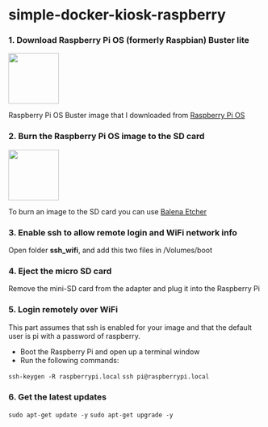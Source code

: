 # simple-docker-kiosk-raspberry

### 1. Download Raspberry Pi OS (formerly Raspbian) Buster lite
<img src="https://www.raspberrypi.org/wp-content/uploads/2011/10/Raspi-PGB001.png" style="width:100px" />

Raspberry Pi OS Buster image that I downloaded from [Raspberry Pi OS](https://www.raspberrypi.org/downloads/raspberry-pi-os/)

### 2. Burn the Raspberry Pi OS image to the SD card
<img src="https://upload.wikimedia.org/wikipedia/commons/thumb/2/2d/Etcher-icon.png/220px-Etcher-icon.png" style="width:100px" />

To burn an image to the SD card you can use [Balena Etcher](https://www.balena.io/etcher/)

### 3. Enable ssh to allow remote login and WiFi network info

Open folder **ssh_wifi**, and add this two files in /Volumes/boot

### 4. Eject the micro SD card

Remove the mini-SD card from the adapter and plug it into the Raspberry Pi

### 5. Login remotely over WiFi

This part assumes that ssh is enabled for your image and that the default user is pi with a password of raspberry.

* Boot the Raspberry Pi and open up a terminal window
* Run the following commands:

```ssh-keygen -R raspberrypi.local```
```ssh pi@raspberrypi.local```


### 6. Get the latest updates

```sudo apt-get update -y```
```sudo apt-get upgrade -y```

